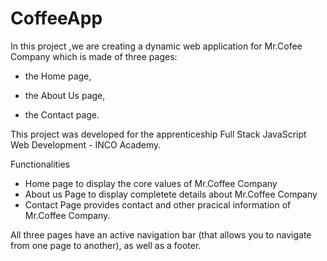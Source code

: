 # CoffeeApp

In this project ,we are creating a dynamic web application for Mr.Cofee Company which is made of three pages: 

- the Home page, 

- the About Us page, 

- the Contact page. 

This project was developed for the apprenticeship Full Stack JavaScript Web Development - INCO Academy.

Functionalities

- Home page to display the core values of Mr.Coffee Company
- About us Page to display completete details about Mr.Coffee Company
- Contact Page provides contact and other pracical information of Mr.Coffee Company.

All three pages have an active navigation bar (that allows you to navigate from one page to another), as well as a footer. 


